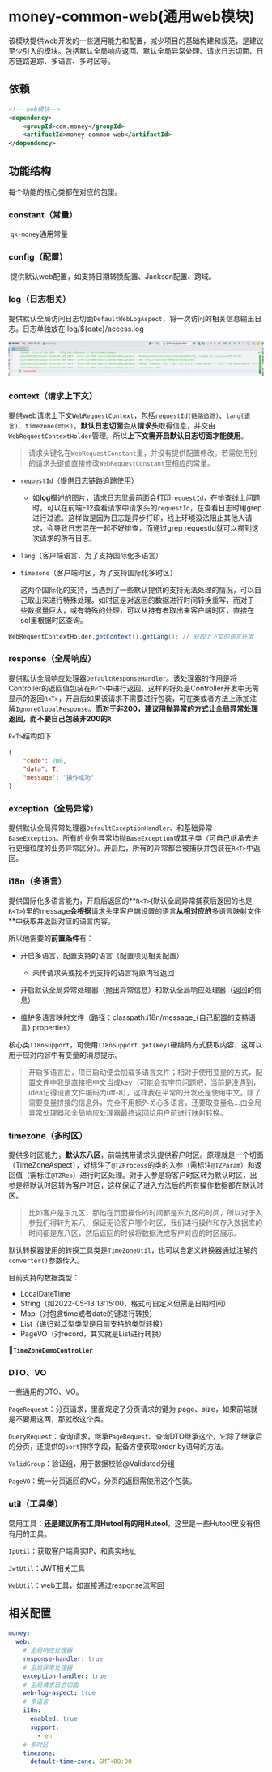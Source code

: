 # money-common-web(通用web模块)

​		该模块提供web开发的一些通用能力和配置，减少项目的基础构建和规范，是建议至少引入的模块。包括默认全局响应返回、默认全局异常处理、请求日志切面、日志链路追踪、多语言、多时区等。

## 依赖

~~~xml
<!-- web模块-->
<dependency>
    <groupId>com.money</groupId>
    <artifactId>money-common-web</artifactId>
</dependency>
~~~

## 功能结构

每个功能的核心类都在对应的包里。

### constant（常量）

​		`qk-money`通用常量

### config（配置）

​		提供默认web配置，如支持日期转换配置、Jackson配置、跨域。

### log（日志相关）

​		提供默认全局访问日志切面`DefaultWebLogAspect`，将一次访问的相关信息输出日志。日志单独放在 log/${date}/access.log

![image-20220502155822157](README.assets/image-20220502155822157.png)

### context（请求上下文）

​		提供web请求上下文`WebRequestContext`，包括`requestId(链路追踪)`、`lang(语言)`、`timezone(时区)`。**默认日志切面**会从**请求头**取得信息，并交由`WebRequestContextHolder`管理。所以**上下文需开启默认日志切面才能使用**。

> 请求头键名在`WebRequestConstant`里，并没有提供配置修改。若需使用别的请求头键值直接修改`WebRequestConstant`里相应的常量。

- `requestId`（提供日志链路追踪使用）

  - 如**log**描述的图片，请求日志里最前面会打印`requestId`，在排查线上问题时，可以在前端F12查看请求中请求头的`requestId`，在查看日志时用grep进行过滤。这样做是因为日志是异步打印，线上环境没法阻止其他人请求，会导致日志混在一起不好排查，而通过grep requestId就可以捞到这次请求的所有日志。

- `lang`（客户端语言，为了支持国际化多语言）

- `timezone`（客户端时区，为了支持国际化多时区）

  这两个国际化的支持，当遇到了一些默认提供的支持无法处理的情况，可以自己取出来进行特殊处理。如时区是对返回的数据进行时间转换重写，而对于一些数据量巨大，或有特殊的处理，可以从持有者取出来客户端时区，直接在sql里根据时区查询。

~~~java
WebRequestContextHolder.getContext().getLang(); // 获取上下文的语言环境
~~~

### response（全局响应）

​		提供默认全局响应处理器`DefaultResponseHandler`。该处理器的作用是将Controller的返回值包装在`R<T>`中进行返回，这样的好处是Controller开发中无需显示的返回`R<T>`，开启后如果该请求不需要进行包装，可在类或者方法上添加注解`IgnoreGlobalResponse`。**而对于非200，建议用抛异常的方式让全局异常处理返回，而不要自己包装非200的`R`**

`R<T>`结构如下

~~~json
{
    "code": 200,
    "data": T,
    "message": "操作成功"
}
~~~

### exception（全局异常）

​		提供默认全局异常处理器`DefaultExceptionHandler`、和基础异常`BaseException`。所有的业务异常均抛`BaseException`或其子类（可自己继承去进行更细粒度的业务异常区分）。开启后，所有的异常都会被捕获并包装在`R<T>`中返回。

### i18n（多语言）

​		提供国际化多语言能力，开启后返回的**`R<T>`(默认全局异常捕获后返回的也是`R<T>`)里的message**会根据**请求头里客户端设置的语言**从相对应的**多语言映射文件**中获取并返回对应的语言内容。

所以他需要的**前置条件**有：

- 开启多语言，配置支持的语言（配置项见相关配置）
  - 未传请求头或找不到支持的语言将原内容返回

- 开启默认全局异常处理器（抛出异常信息）和默认全局响应处理器（返回的信息）
- 维护多语言映射文件（路径：classpath:i18n/message_{自己配置的支持语言}.properties）

核心类`I18nSupport`，可使用`I18nSupport.get(key)`硬编码方式获取内容，这可以用于应对内容中有变量的消息提示。

> 开启多语言后，项目启动便会加载多语言文件；相对于使用变量的方式，配置文件中我是直接把中文当成key（可能会有字符问题吧，当前是没遇到，idea记得设置文件编码为utf-8），这样我在平常的开发还是使用中文，除了需要变量拼接的信息外，完全不用额外关心多语言，还要取变量名...由全局异常处理器和全局响应处理器最终返回给用户前进行映射转换。

### timezone（多时区）

​		提供多时区能力，**默认东八区**，前端携带请求头提供客户时区。原理就是一个切面（TimeZoneAspect），对标注了`@TZProcess`的类的入参（需标注`@TZParam`）和返回值（需标注`@TZRep`）进行时区处理。对于入参是将客户时区转为默认时区，出参是将默认时区转为客户时区，这样保证了进入方法后的所有操作数据都在默认时区。

> 比如客户是东九区，那他在页面操作的时间都是东九区的时间，所以对于入参我们得转为东八，保证无论客户哪个时区，我们进行操作和存入数据库的时间都是东八区，然后返回的时候将数据洗成客户对应的时区展示。

默认转换器使用的转换工具类是`TimeZoneUtil`，也可以自定义转换器通过注解的`converter()`参数传入。

目前支持的数据类型：

- LocalDateTime
- String（如2022-05-13 13:15:00，格式可自定义但需是日期时间）
- Map（对包含time或者date的键进行转换）
- List（递归对泛型类型是目前支持的类型转换）
- PageVO（对record，其实就是List进行转换）

**🌰`TimeZoneDemoController`**

### DTO、VO

一些通用的DTO、VO。

`PageRequest`：分页请求，里面规定了分页请求的键为 page、size，如果前端就是不要用这两，那就改这个类。

`QueryRequest`：查询请求，继承`PageRequest`、查询DTO继承这个，它除了继承后的分页，还提供的`sort`排序字段，配备方便获取order by语句的方法。

`ValidGroup`：验证组，用于数据校验@Validated分组

`PageVO`：统一分页返回的VO，分页的返回需使用这个包装。

### util（工具类）

常用工具：**还是建议所有工具Hutool有的用Hutool**，这里是一些Hutool里没有但有用的工具。

`IpUtil`：获取客户端真实IP、和真实地址

`JwtUtil`：JWT相关工具

`WebUtil`：web工具，如直接通过response流写回

## 相关配置

~~~yaml
money:
  web:
    # 全局响应处理器
    response-handler: true
    # 全局异常处理器
    exception-handler: true
    # 全局请求日志切面
    web-log-aspect: true
    # 多语言
    i18n:
      enabled: true
      support:
        - en
    # 多时区
    timezone:
      default-time-zone: GMT+08:00
~~~

